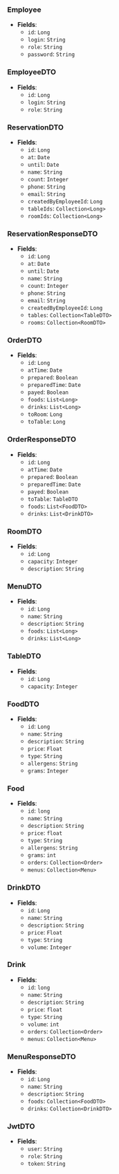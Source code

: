### Employee
- **Fields**:
    - `id`: `Long`
    - `login`: `String`
    - `role`: `String`
    - `password`: `String`

### EmployeeDTO
- **Fields**:
    - `id`: `Long`
    - `login`: `String`
    - `role`: `String`

### ReservationDTO
- **Fields**:
    - `id`: `Long`
    - `at`: `Date`
    - `until`: `Date`
    - `name`: `String`
    - `count`: `Integer`
    - `phone`: `String`
    - `email`: `String`
    - `createdByEmployeeId`: `Long`
    - `tableIds`: `Collection<Long>`
    - `roomIds`: `Collection<Long>`

### ReservationResponseDTO
- **Fields**:
    - `id`: `Long`
    - `at`: `Date`
    - `until`: `Date`
    - `name`: `String`
    - `count`: `Integer`
    - `phone`: `String`
    - `email`: `String`
    - `createdByEmployeeId`: `Long`
    - `tables`: `Collection<TableDTO>`
    - `rooms`: `Collection<RoomDTO>`

### OrderDTO
- **Fields**:
    - `id`: `Long`
    - `atTime`: `Date`
    - `prepared`: `Boolean`
    - `preparedTime`: `Date`
    - `payed`: `Boolean`
    - `foods`: `List<Long>`
    - `drinks`: `List<Long>`
    - `toRoom`: `Long`
    - `toTable`: `Long`

### OrderResponseDTO
- **Fields**:
    - `id`: `Long`
    - `atTime`: `Date`
    - `prepared`: `Boolean`
    - `preparedTime`: `Date`
    - `payed`: `Boolean`
    - `toTable`: `TableDTO`
    - `foods`: `List<FoodDTO>`
    - `drinks`: `List<DrinkDTO>`

### RoomDTO
- **Fields**:
    - `id`: `Long`
    - `capacity`: `Integer`
    - `description`: `String`

### MenuDTO
- **Fields**:
    - `id`: `Long`
    - `name`: `String`
    - `description`: `String`
    - `foods`: `List<Long>`
    - `drinks`: `List<Long>`

### TableDTO
- **Fields**:
    - `id`: `Long`
    - `capacity`: `Integer`

### FoodDTO
- **Fields**:
    - `id`: `Long`
    - `name`: `String`
    - `description`: `String`
    - `price`: `Float`
    - `type`: `String`
    - `allergens`: `String`
    - `grams`: `Integer`

### Food
- **Fields**:
    - `id`: `long`
    - `name`: `String`
    - `description`: `String`
    - `price`: `float`
    - `type`: `String`
    - `allergens`: `String`
    - `grams`: `int`
    - `orders`: `Collection<Order>`
    - `menus`: `Collection<Menu>`

### DrinkDTO
- **Fields**:
    - `id`: `Long`
    - `name`: `String`
    - `description`: `String`
    - `price`: `Float`
    - `type`: `String`
    - `volume`: `Integer`

### Drink
- **Fields**:
    - `id`: `long`
    - `name`: `String`
    - `description`: `String`
    - `price`: `float`
    - `type`: `String`
    - `volume`: `int`
    - `orders`: `Collection<Order>`
    - `menus`: `Collection<Menu>`

### MenuResponseDTO
- **Fields**:
    - `id`: `Long`
    - `name`: `String`
    - `description`: `String`
    - `foods`: `Collection<FoodDTO>`
    - `drinks`: `Collection<DrinkDTO>`

### JwtDTO
- **Fields**:
    - `user`: `String`
    - `role`: `String`
    - `token`: `String`
